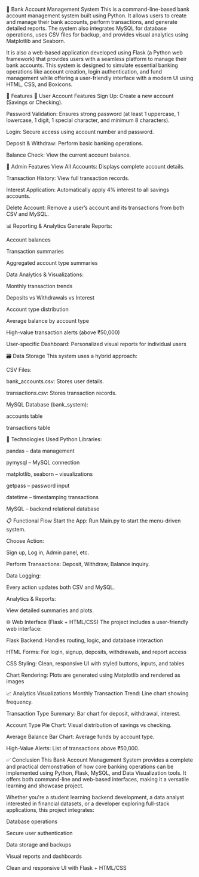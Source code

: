 🏦 Bank Account Management System
This is a command-line-based bank account management system built using Python. It allows users to create and manage their bank accounts, perform transactions, and generate detailed reports. The system also integrates MySQL for database operations, uses CSV files for backup, and provides visual analytics using Matplotlib and Seaborn.

It is also a web-based application developed using Flask (a Python web framework) that provides users with a seamless platform to manage their bank accounts. 
This system is designed to simulate essential banking operations like account creation, login authentication, 
and fund management while offering a user-friendly interface with a modern UI using HTML, CSS, and Boxicons.

📌 Features
🔐 User Account Features
Sign Up: Create a new account (Savings or Checking).

Password Validation: Ensures strong password (at least 1 uppercase, 1 lowercase, 1 digit, 1 special character, and minimum 8 characters).

Login: Secure access using account number and password.

Deposit & Withdraw: Perform basic banking operations.

Balance Check: View the current account balance.

🏦 Admin Features
View All Accounts: Displays complete account details.

Transaction History: View full transaction records.

Interest Application: Automatically apply 4% interest to all savings accounts.

Delete Account: Remove a user’s account and its transactions from both CSV and MySQL.

📊 Reporting & Analytics
Generate Reports:

Account balances

Transaction summaries

Aggregated account type summaries

Data Analytics & Visualizations:

Monthly transaction trends

Deposits vs Withdrawals vs Interest

Account type distribution

Average balance by account type

High-value transaction alerts (above ₹50,000)

User-specific Dashboard: Personalized visual reports for individual users

🗃️ Data Storage
This system uses a hybrid approach:

CSV Files:

bank_accounts.csv: Stores user details.

transactions.csv: Stores transaction records.

MySQL Database (bank_system):

accounts table

transactions table

🧰 Technologies Used
Python Libraries:

pandas – data management

pymysql – MySQL connection

matplotlib, seaborn – visualizations

getpass – password input

datetime – timestamping transactions

MySQL – backend relational database

📋 Functional Flow
Start the App: Run Main.py to start the menu-driven system.

Choose Action:

Sign up, Log in, Admin panel, etc.

Perform Transactions: Deposit, Withdraw, Balance inquiry.

Data Logging:

Every action updates both CSV and MySQL.

Analytics & Reports:

View detailed summaries and plots.

🌐 Web Interface (Flask + HTML/CSS)
The project includes a user-friendly web interface:

Flask Backend: Handles routing, logic, and database interaction

HTML Forms: For login, signup, deposits, withdrawals, and report access

CSS Styling: Clean, responsive UI with styled buttons, inputs, and tables

Chart Rendering: Plots are generated using Matplotlib and rendered as images

📈 Analytics Visualizations
Monthly Transaction Trend: Line chart showing frequency.

Transaction Type Summary: Bar chart for deposit, withdrawal, interest.

Account Type Pie Chart: Visual distribution of savings vs checking.

Average Balance Bar Chart: Average funds by account type.

High-Value Alerts: List of transactions above ₹50,000.

✅ Conclusion
This Bank Account Management System provides a complete and practical demonstration of how core banking operations can be implemented using Python, Flask, MySQL, and Data Visualization tools. It offers both command-line and web-based interfaces, making it a versatile learning and showcase project.

Whether you're a student learning backend development, a data analyst interested in financial datasets, or a developer exploring full-stack applications, this project integrates:

Database operations

Secure user authentication

Data storage and backups

Visual reports and dashboards

Clean and responsive UI with Flask + HTML/CSS
